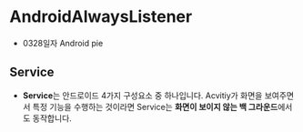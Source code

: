 # AndroidAlwaysListener
 *  0328일자 Android pie
 
## Service
 * **Service**는 안드로이드 4가지 구성요소 중 하나입니다. Acvitiy가 화면을 보여주면서 특정 기능을 수행하는 것이라면 Service는 **화면이 보이지 않는 백 그라운드**에서도 동작합니다.
 
